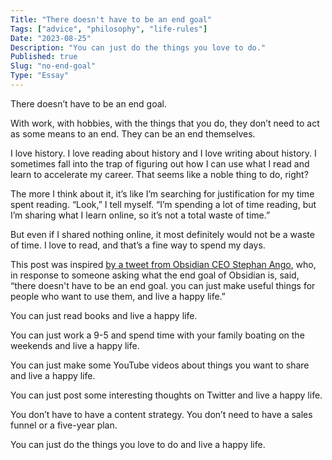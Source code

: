 ```yaml
---
Title: "There doesn't have to be an end goal"
Tags: ["advice", "philosophy", "life-rules"]
Date: "2023-08-25"
Description: "You can just do the things you love to do."
Published: true
Slug: "no-end-goal"
Type: "Essay"
---
```


There doesn’t have to be an end goal.

With work, with hobbies, with the things that you do, they don’t need to act as some means to an end. They can be an end themselves.

I love history. I love reading about history and I love writing about history. I sometimes fall into the trap of figuring out how I can use what I read and learn to accelerate my career. That seems like a noble thing to do, right?

The more I think about it, it’s like I’m searching for justification for my time spent reading. “Look,” I tell myself. “I’m spending a lot of time reading, but I’m sharing what I learn online, so it’s not a total waste of time.”

But even if I shared nothing online, it most definitely would not be a waste of time. I love to read, and that’s a fine way to spend my days.

This post was inspired [by a tweet from Obsidian CEO Stephan Ango](https://twitter.com/kepano/status/1694735091057279200?s=20), who, in response to someone asking what the end goal of Obsidian is, said, “there doesn't have to be an end goal. you can just make useful things for people who want to use them, and live a happy life.”

You can just read books and live a happy life.

You can just work a 9-5 and spend time with your family boating on the weekends and live a happy life.

You can just make some YouTube videos about things you want to share and live a happy life.

You can just post some interesting thoughts on Twitter and live a happy life.

You don’t have to have a content strategy. You don’t need to have a sales funnel or a five-year plan.

You can just do the things you love to do and live a happy life.


